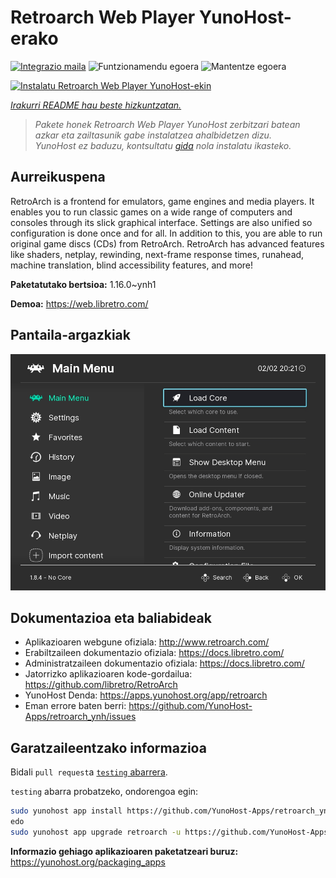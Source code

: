 <!--
Ohart ongi: README hau automatikoki sortu da <https://github.com/YunoHost/apps/tree/master/tools/readme_generator>ri esker
EZ editatu eskuz.
-->

# Retroarch Web Player YunoHost-erako

[![Integrazio maila](https://dash.yunohost.org/integration/retroarch.svg)](https://dash.yunohost.org/appci/app/retroarch) ![Funtzionamendu egoera](https://ci-apps.yunohost.org/ci/badges/retroarch.status.svg) ![Mantentze egoera](https://ci-apps.yunohost.org/ci/badges/retroarch.maintain.svg)

[![Instalatu Retroarch Web Player YunoHost-ekin](https://install-app.yunohost.org/install-with-yunohost.svg)](https://install-app.yunohost.org/?app=retroarch)

*[Irakurri README hau beste hizkuntzatan.](./ALL_README.md)*

> *Pakete honek Retroarch Web Player YunoHost zerbitzari batean azkar eta zailtasunik gabe instalatzea ahalbidetzen dizu.*  
> *YunoHost ez baduzu, kontsultatu [gida](https://yunohost.org/install) nola instalatu ikasteko.*

## Aurreikuspena

RetroArch is a frontend for emulators, game engines and media players.
It enables you to run classic games on a wide range of computers and consoles through its slick graphical interface. Settings are also unified so configuration is done once and for all.
In addition to this, you are able to run original game discs (CDs) from RetroArch.
RetroArch has advanced features like shaders, netplay, rewinding, next-frame response times, runahead, machine translation, blind accessibility features, and more!


**Paketatutako bertsioa:** 1.16.0~ynh1

**Demoa:** <https://web.libretro.com/>

## Pantaila-argazkiak

![Retroarch Web Player(r)en pantaila-argazkia](./doc/screenshots/ozone-main-menu.jpg)

## Dokumentazioa eta baliabideak

- Aplikazioaren webgune ofiziala: <http://www.retroarch.com/>
- Erabiltzaileen dokumentazio ofiziala: <https://docs.libretro.com/>
- Administratzaileen dokumentazio ofiziala: <https://docs.libretro.com/>
- Jatorrizko aplikazioaren kode-gordailua: <https://github.com/libretro/RetroArch>
- YunoHost Denda: <https://apps.yunohost.org/app/retroarch>
- Eman errore baten berri: <https://github.com/YunoHost-Apps/retroarch_ynh/issues>

## Garatzaileentzako informazioa

Bidali `pull request`a [`testing` abarrera](https://github.com/YunoHost-Apps/retroarch_ynh/tree/testing).

`testing` abarra probatzeko, ondorengoa egin:

```bash
sudo yunohost app install https://github.com/YunoHost-Apps/retroarch_ynh/tree/testing --debug
edo
sudo yunohost app upgrade retroarch -u https://github.com/YunoHost-Apps/retroarch_ynh/tree/testing --debug
```

**Informazio gehiago aplikazioaren paketatzeari buruz:** <https://yunohost.org/packaging_apps>

